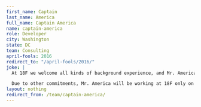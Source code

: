 ```yaml
---
first_name: Captain
last_name: America
full_name: Captain America
name: captain-america
role: Developer
city: Washington
state: DC
team: Consulting
april-fools: 2016
redirect_to: "/april-fools/2016/"
joke: |
  At 18F we welcome all kinds of background experience, and Mr. America (as he prefers to be called) is no exception. With extensive military experience, we imagine he will be able to swoop in and save the day on any number of our current consulting projects with various branches of the military and Department of Defense. Not one to shy from a challenge, he's also interested in putting his experience as a member of the Greatest Generation to use in consulting projects with the Social Security Administration.

  Due to other commitments, Mr. America will be working at 18F only on April 1st. If you'd like to join Mr. America (and not just for April 1) you can <a href="https://pages.18f.gov/joining-18f/">see all of our openings and learn more about working at 18F</a>.)
layout: nothing
redirect_from: /team/captain-america/
---
```

